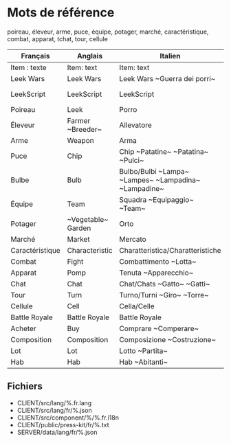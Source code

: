 # Mots de référence

poireau, éleveur, arme, puce, équipe, potager, marché, caractéristique, combat, apparat, tchat, tour, cellule

Français | Anglais | Italien | Espagnol
---------|---------|---------|---------
Item : texte | Item: text | Item: text
Leek Wars | Leek Wars | Leek Wars ~Guerra dei porri~ | Leek Wars
LeekScript | LeekScript | LeekScript | LeekScript ~PuerroGuión~
Poireau | Leek | Porro
Éleveur | Farmer ~Breeder~ | Allevatore
Arme | Weapon | Arma
Puce | Chip | Chip ~Patatine~ ~Patatina~ ~Pulci~
Bulbe | Bulb | Bulbo/Bulbi ~Lampa~ ~Lampes~ ~Lampadina~ ~Lampadine~
Équipe | Team | Squadra ~Equipaggio~ ~Team~
Potager | ~Vegetable~ Garden | Orto
Marché | Market | Mercato
Caractéristique | Characteristic | Charatteristica/Charatteristiche
Combat | Fight | Combattimento ~Lotta~
Apparat | Pomp | Tenuta ~Apparecchio~
Chat | Chat | Chat/Chats ~Gatto~ ~Gatti~
Tour | Turn | Turno/Turni ~Giro~ ~Torre~
Cellule | Cell | Cella/Celle
Battle Royale | Battle Royale | Battle Royale
Acheter | Buy | Comprare ~Comperare~
Composition | Composition | Composizione ~Costruzione~
Lot | Lot | Lotto ~Partita~
Hab | Hab | Hab ~Abitanti~

## Fichiers

- CLIENT/src/lang/%.fr.lang
- CLIENT/src/lang/fr/%.json
- CLIENT/src/component/%/%.fr.i18n
- CLIENT/public/press-kit/fr/%.txt
- SERVER/data/lang/fr/%.json
